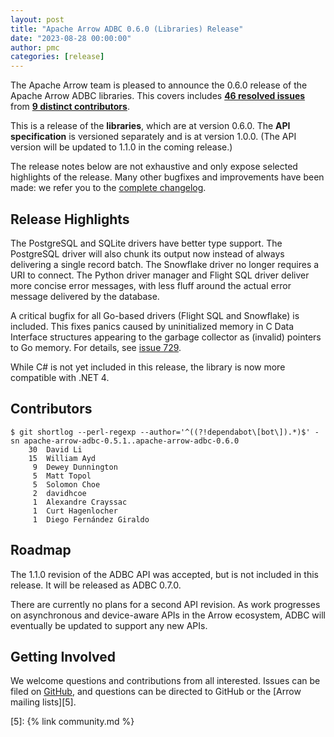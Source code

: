 ```yaml
---
layout: post
title: "Apache Arrow ADBC 0.6.0 (Libraries) Release"
date: "2023-08-28 00:00:00"
author: pmc
categories: [release]
---
```

<!--
{% comment %}
Licensed to the Apache Software Foundation (ASF) under one or more
contributor license agreements.  See the NOTICE file distributed with
this work for additional information regarding copyright ownership.
The ASF licenses this file to you under the Apache License, Version 2.0
(the "License"); you may not use this file except in compliance with
the License.  You may obtain a copy of the License at

http://www.apache.org/licenses/LICENSE-2.0

Unless required by applicable law or agreed to in writing, software
distributed under the License is distributed on an "AS IS" BASIS,
WITHOUT WARRANTIES OR CONDITIONS OF ANY KIND, either express or implied.
See the License for the specific language governing permissions and
limitations under the License.
{% endcomment %}
-->

The Apache Arrow team is pleased to announce the 0.6.0 release of
the Apache Arrow ADBC libraries. This covers includes [**46
resolved issues**][1] from [**9 distinct contributors**][2].

This is a release of the **libraries**, which are at version 0.6.0.
The **API specification** is versioned separately and is at version
1.0.0.  (The API version will be updated to 1.1.0 in the coming
release.)

The release notes below are not exhaustive and only expose selected
highlights of the release. Many other bugfixes and improvements have
been made: we refer you to the [complete changelog][3].

## Release Highlights

The PostgreSQL and SQLite drivers have better type support.  The
PostgreSQL driver will also chunk its output now instead of always
delivering a single record batch.  The Snowflake driver no longer
requires a URI to connect.  The Python driver manager and Flight SQL
driver deliver more concise error messages, with less fluff around the
actual error message delivered by the database.

A critical bugfix for all Go-based drivers (Flight SQL and Snowflake)
is included.  This fixes panics caused by uninitialized memory in C
Data Interface structures appearing to the garbage collector as
(invalid) pointers to Go memory.  For details, see [issue
729][gh-729].

While C# is not yet included in this release, the library is now more
compatible with .NET 4.

## Contributors

```
$ git shortlog --perl-regexp --author='^((?!dependabot\[bot\]).*)$' -sn apache-arrow-adbc-0.5.1..apache-arrow-adbc-0.6.0
    30	David Li
    15	William Ayd
     9	Dewey Dunnington
     5	Matt Topol
     5	Solomon Choe
     2	davidhcoe
     1	Alexandre Crayssac
     1	Curt Hagenlocher
     1	Diego Fernández Giraldo
```

## Roadmap

The 1.1.0 revision of the ADBC API was accepted, but is not included
in this release.  It will be released as ADBC 0.7.0.

There are currently no plans for a second API revision.  As work
progresses on asynchronous and device-aware APIs in the Arrow
ecosystem, ADBC will eventually be updated to support any new APIs.

## Getting Involved

We welcome questions and contributions from all interested.  Issues
can be filed on [GitHub][4], and questions can be directed to GitHub
or the [Arrow mailing lists][5].

[1]: https://github.com/apache/arrow-adbc/milestone/10
[2]: #contributors
[3]: https://github.com/apache/arrow-adbc/blob/apache-arrow-adbc-0.6.0/CHANGELOG.md
[4]: https://github.com/apache/arrow-adbc/issues
[5]: {% link community.md %}

[gh-729]: https://github.com/apache/arrow-adbc/issues/729
